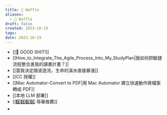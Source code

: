 ```yaml
---
title: 🧇 Waffle
aliases:
  - 🧇 Waffle
draft: false
created: 2023-10-19
tags: 
date: 2023-10-19
---
```

- [[💩 GOOD SHIT!]]
- [[How_to_Integrate_The_Agile_Process_Into_My_StudyPlan|我如何把敏捷流程整合進我的讀書計畫？]]
- [[當我決定隨波逐流，生命的溪水直接暴漲]]
- [[CC 授權]]
- [[Mac Automator-Convert to PDF|用 Mac Automator 建立快速動作將檔案轉成 PDF]]
- [[本地 LLM 部署]]
- [[8️⃣9️⃣6️⃣4️⃣ 辱華推薦]]
- 